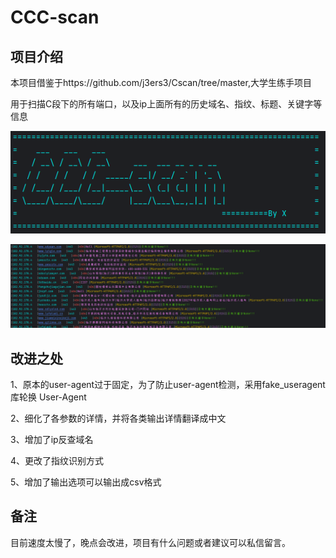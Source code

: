# CCC-scan

## 项目介绍

本项目借鉴于https://github.com/j3ers3/Cscan/tree/master,大学生练手项目

用于扫描C段下的所有端口，以及ip上面所有的历史域名、指纹、标题、关键字等信息

![](picture\1.png)

![](picture\2.png)

## 改进之处



1、原本的user-agent过于固定，为了防止user-agent检测，采用fake_useragent 库轮换 User-Agent

2、细化了各参数的详情，并将各类输出详情翻译成中文

3、增加了ip反查域名

4、更改了指纹识别方式

5、增加了输出选项可以输出成csv格式

## 备注

目前速度太慢了，晚点会改进，项目有什么问题或者建议可以私信留言。